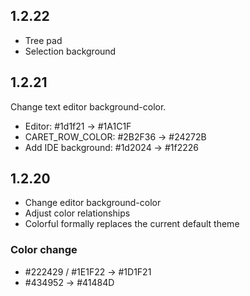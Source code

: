 ## 1.2.22

- Tree pad
- Selection background

## 1.2.21

Change text editor background-color.

* Editor: #1d1f21 -> #1A1C1F
* CARET_ROW_COLOR: #2B2F36 -> #24272B
* Add IDE background: #1d2024 -> #1f2226

## 1.2.20

* Change editor background-color
* Adjust color relationships
* Colorful formally replaces the current default theme

### Color change

* #222429 / #1E1F22 -> #1D1F21
* #434952 -> #41484D
